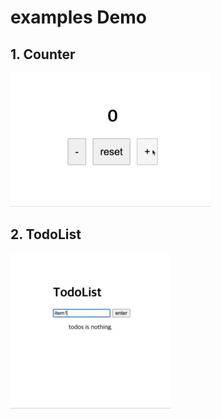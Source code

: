 # examples Demo

## 1. Counter

<img src="./counter.gif" />

## 2. TodoList

<img src="./TodoList.gif" />
